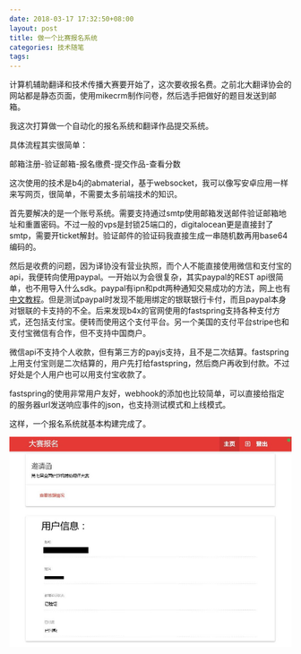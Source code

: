 ```yaml
---
date: 2018-03-17 17:32:50+08:00
layout: post
title: 做一个比赛报名系统
categories: 技术随笔
tags: 
---
```


计算机辅助翻译和技术传播大赛要开始了，这次要收报名费。之前北大翻译协会的网站都是静态页面，使用mikecrm制作问卷，然后选手把做好的题目发送到邮箱。

我这次打算做一个自动化的报名系统和翻译作品提交系统。

具体流程其实很简单：

邮箱注册-验证邮箱-报名缴费-提交作品-查看分数

这次使用的技术是b4j的abmaterial，基于websocket，我可以像写安卓应用一样来写网页，很简单，不需要太多前端技术的知识。

首先要解决的是一个账号系统。需要支持通过smtp使用邮箱发送邮件验证邮箱地址和重置密码。不过一般的vps是封锁25端口的，digitalocean更是直接封了smtp，需要开ticket解封。验证邮件的验证码我直接生成一串随机数再用base64编码的。

然后是收费的问题，因为译协没有营业执照，而个人不能直接使用微信和支付宝的api，我便转向使用paypal。一开始以为会很复杂，其实paypal的REST api很简单，也不用导入什么sdk。paypal有ipn和pdt两种通知交易成功的方法，网上也有[中文教程](http://blog.csdn.net/a53657561/article/details/64982411)。但是测试paypal时发现不能用绑定的银联银行卡付，而且paypal本身对银联的卡支持的不全。后来发现b4x的官网使用的fastspring支持各种支付方式，还包括支付宝。便转而使用这个支付平台。另一个美国的支付平台stripe也和支付宝微信有合作，但不支持中国商户。

微信api不支持个人收款，但有第三方的payjs支持，且不是二次结算。fastspring上用支付宝则是二次结算的，用户先打给fastspring，然后商户再收到付款。不过好处是个人用户也可以用支付宝收款了。

fastspring的使用非常用户友好，webhook的添加也比较简单，可以直接给指定的服务器url发送响应事件的json，也支持测试模式和上线模式。

这样，一个报名系统就基本构建完成了。

![](/album/bm.png)
